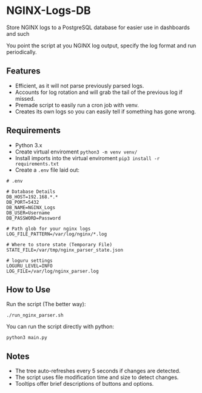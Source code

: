 # NGINX-Logs-DB

Store NGINX logs to a PostgreSQL database for easier use in dashboards and such

You point the script at you NGINX log output, specify the log format and run periodically.

## Features

- Efficient, as it will not parse previously parsed logs.
- Accounts for log rotation and will grab the tail of the previous log if missed.
- Premade script to easily run a cron job with venv.
- Creates its own logs so you can easily tell if something has gone wrong.

## Requirements

- Python 3.x
- Create virtual enviroment `python3 -m venv venv/`
- Install imports into the virtual enviroment `pip3 install -r requirements.txt`
- Create a `.env` file laid out:
```
# .env

# Database Details
DB_HOST=192.168.*.*
DB_PORT=5432
DB_NAME=NGINX_Logs
DB_USER=Username
DB_PASSWORD=Password

# Path glob for your nginx logs
LOG_FILE_PATTERN=/var/log/nginx/*.log

# Where to store state (Temporary File)
STATE_FILE=/var/tmp/nginx_parser_state.json

# loguru settings
LOGURU_LEVEL=INFO
LOG_FILE=/var/log/nginx_parser.log
```

## How to Use

Run the script (The better way):

`./run_nginx_parser.sh`

You can run the script directly with python:

`python3 main.py`

## Notes

- The tree auto-refreshes every 5 seconds if changes are detected.
- The script uses file modification time and size to detect changes.
- Tooltips offer brief descriptions of buttons and options.
